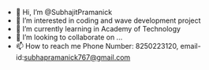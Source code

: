 - 👋 Hi, I’m @SubhajitPramanick
- 👀 I’m interested in coding and wave development project
- 🌱 I’m currently learning in Academy of Technology
- 💞️ I’m looking to collaborate on ...
- 📫 How to reach me Phone Number: 8250223120, email-id:subhapramanick767@gmail.com

<!---
SubhajitPramanick/SubhajitPramanick is a ✨ special ✨ repository because its `README.md` (this file) appears on your GitHub profile.
You can click the Preview link to take a look at your changes.
--->
